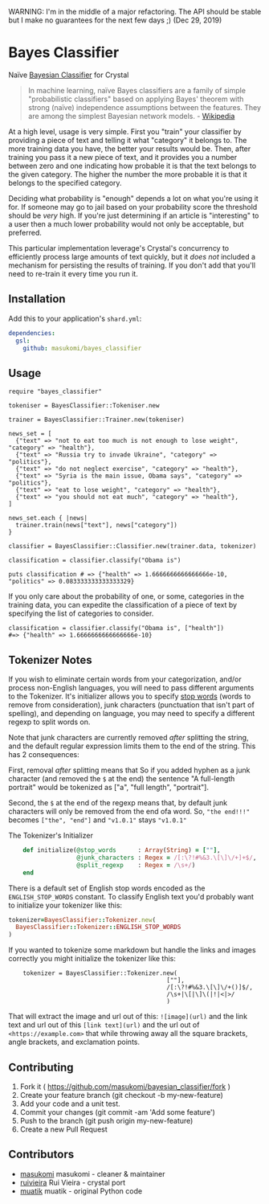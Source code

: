 WARNING: I'm in the middle of a major refactoring. The API should be stable but I make no guarantees for the next few days ;) (Dec 29, 2019)

# Bayes Classifier

Naïve [Bayesian Classifier](https://en.wikipedia.org/wiki/Naive_Bayes_classifier) for Crystal

> In machine learning, naïve Bayes classifiers are a family of simple "probabilistic classifiers" based on applying Bayes' theorem with strong (naïve) independence assumptions between the features. They are among the simplest Bayesian network models. - [Wikipedia](https://en.wikipedia.org/wiki/Naive_Bayes_classifier)

At a high level, usage is very simple. First you "train" your classifier by providing a piece of text and telling it what "category" it belongs to. The more training data you have, the better your results would be. Then, after training you pass it a new piece of text, and it provides you a number between zero and one indicating how probable it is that the text belongs to the given category. The higher the number the more probable it is that it belongs to the specified category. 

Deciding what probability is "enough" depends a lot on what you're using it for. If someone may go to jail based on your probability score the threshold should be _very_ high. If you're just determining if an article is "interesting" to a user then a much lower probability would not only be acceptable, but preferred. 


This particular implementation leverage's Crystal's concurrency to efficiently process large amounts of text quickly, but it _does not_ included a mechanism for persisting the results of training. If you don't add that you'll need to re-train it every time you run it. 

## Installation


Add this to your application's `shard.yml`:

```yaml
dependencies:
  gsl:
    github: masukomi/bayes_classifier
```


## Usage


```crystal
require "bayes_classifier"

tokeniser = BayesClassifier::Tokeniser.new

trainer = BayesClassifier::Trainer.new(tokeniser)

news_set = [
  {"text" => "not to eat too much is not enough to lose weight", "category" => "health"},
  {"text" => "Russia try to invade Ukraine", "category" => "politics"},
  {"text" => "do not neglect exercise", "category" => "health"},
  {"text" => "Syria is the main issue, Obama says", "category" => "politics"},
  {"text" => "eat to lose weight", "category" => "health"},
  {"text" => "you should not eat much", "category" => "health"},
]

news_set.each { |news|
  trainer.train(news["text"], news["category"])
}

classifier = BayesClassifier::Classifier.new(trainer.data, tokenizer)

classification = classifier.classify("Obama is")

puts classification # => {"health" => 1.6666666666666666e-10, "politics" => 0.083333333333333329}
```

If you only care about the probability of one, or some, categories in the training data, you can expedite the classification of a piece of text by specifying the list of categories to consider.

```
classification = classifier.classify("Obama is", ["health"])
#=> {"health" => 1.6666666666666666e-10}
```

## Tokenizer Notes
If you wish to eliminate certain words from your categorization, and/or process non-English languages, you will need to pass different arguments to the Tokenizer. It's initializer allows you to specify [stop words](https://en.wikipedia.org/wiki/Stop_words) (words to remove from consideration), junk characters (punctuation that isn't part of spelling), and depending on language, you may need to specify a different regexp to split words on. 

Note that junk characters are currently removed _after_ splitting the string, and the default regular expression limits them to the end of the string. This has 2 consequences:

First, removal _after_ splitting means that So if you added hyphen as a junk character (and removed the `$` at the end) the sentence "A full-length portrait" would be tokenized as ["a", "full length", "portrait"].

Second, the `$` at the end of the regexp means that, by default junk characters will only be removed from the end ofa word. So, `"the end!!!"` becomes `["the", "end"]` and `"v1.0.1"` stays `"v1.0.1"`

The Tokenizer's Initializer
```ruby
    def initialize(@stop_words      : Array(String) = [""],
                   @junk_characters : Regex = /[:\?!#%&3.\[\]\/+]+$/,
                   @split_regexp    : Regex = /\s+/)
    end
```

There is a default set of English stop words encoded as the `ENGLISH_STOP_WORDS` constant. To classify English text you'd probably want to initialize your tokenizer like this:

```ruby
tokenizer=BayesClassifier::Tokenizer.new(
  BayesClassifier::Tokenizer::ENGLISH_STOP_WORDS
)
```

If you wanted to tokenize some markdown but handle the links and images correctly you might initialize the tokenizer like this:

```
    tokenizer = BayesClassifier::Tokenizer.new(
                                            [""],
                                            /[:\?!#%&3.\[\]\/+()]$/,
                                            /\s+|\[|\]\(|!|<|>/ 
                                            )
```

That will extract the image and url out of this: `![image](url)` 
and the link text and url out of this `[link text](url)` and
the url out of `<https://example.com>` that while throwing away
all the square brackets, angle brackets, and exclamation points.


## Contributing

1. Fork it ( <https://github.com/masukomi/bayesian_classifier/fork> )
2. Create your feature branch (git checkout -b my-new-feature)
3. Add your code and a unit test.
3. Commit your changes (git commit -am 'Add some feature')
4. Push to the branch (git push origin my-new-feature)
5. Create a new Pull Request

## Contributors

- [masukomi](https://github.com/masukomi) masukomi - cleaner & maintainer
- [ruivieira](https://github.com/ruivieira) Rui Vieira - crystal port
- [muatik](https://github.com/muatik) muatik - original Python code
